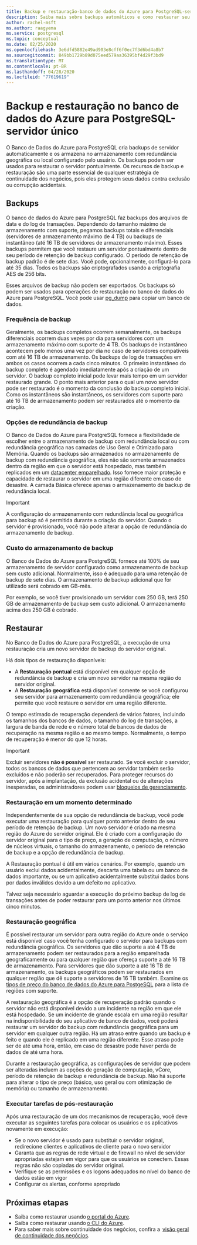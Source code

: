 ```yaml
---
title: Backup e restauração-banco de dados do Azure para PostgreSQL-servidor único
description: Saiba mais sobre backups automáticos e como restaurar seu banco de dados do Azure para servidor PostgreSQL-servidor único.
author: rachel-msft
ms.author: raagyema
ms.service: postgresql
ms.topic: conceptual
ms.date: 02/25/2020
ms.openlocfilehash: 3e6dfd5882e49ad903e8cff6f0ec7f3d6bd4a8b7
ms.sourcegitcommit: 849bb1729b89d075eed579aa36395bf4d29f3bd9
ms.translationtype: MT
ms.contentlocale: pt-BR
ms.lasthandoff: 04/28/2020
ms.locfileid: "77619619"
---
```

# <a name="backup-and-restore-in-azure-database-for-postgresql---single-server"></a>Backup e restauração no banco de dados do Azure para PostgreSQL-servidor único

O Banco de Dados do Azure para PostgreSQL cria backups de servidor automaticamente e os armazena no armazenamento com redundância geográfica ou local configurado pelo usuário. Os backups podem ser usados para restaurar o servidor pontualmente. Os recursos de backup e restauração são uma parte essencial de qualquer estratégia de continuidade dos negócios, pois eles protegem seus dados contra exclusão ou corrupção acidentais.

## <a name="backups"></a>Backups

O banco de dados do Azure para PostgreSQL faz backups dos arquivos de data e do log de transações. Dependendo do tamanho máximo de armazenamento com suporte, pegamos backups totais e diferenciais (servidores de armazenamento máximo de 4 TB) ou backups de instantâneo (até 16 TB de servidores de armazenamento máximo). Esses backups permitem que você restaure um servidor pontualmente dentro de seu período de retenção de backup configurado. O período de retenção de backup padrão é de sete dias. Você pode, opcionalmente, configurá-lo para até 35 dias. Todos os backups são criptografados usando a criptografia AES de 256 bits.

Esses arquivos de backup não podem ser exportados. Os backups só podem ser usados para operações de restauração no banco de dados do Azure para PostgreSQL. Você pode usar [pg_dump](howto-migrate-using-dump-and-restore.md) para copiar um banco de dados.

### <a name="backup-frequency"></a>Frequência de backup

Geralmente, os backups completos ocorrem semanalmente, os backups diferenciais ocorrem duas vezes por dia para servidores com um armazenamento máximo com suporte de 4 TB. Os backups de instantâneo acontecem pelo menos uma vez por dia no caso de servidores compatíveis com até 16 TB de armazenamento. Os backups de log de transações em ambos os casos ocorrem a cada cinco minutos. O primeiro instantâneo do backup completo é agendado imediatamente após a criação de um servidor. O backup completo inicial pode levar mais tempo em um servidor restaurado grande. O ponto mais anterior para o qual um novo servidor pode ser restaurado é o momento da conclusão do backup completo inicial. Como os instantâneos são instantâneos, os servidores com suporte para até 16 TB de armazenamento podem ser restaurados até o momento da criação.

### <a name="backup-redundancy-options"></a>Opções de redundância de backup

O Banco de Dados do Azure para PostgreSQL fornece a flexibilidade de escolher entre o armazenamento de backup com redundância local ou com redundância geográfica nas camadas de Uso Geral e Otimizado para Memória. Quando os backups são armazenados no armazenamento de backup com redundância geográfica, eles não são somente armazenados dentro da região em que o servidor está hospedado, mas também replicados em um [datacenter emparelhado](https://docs.microsoft.com/azure/best-practices-availability-paired-regions). Isso fornece maior proteção e capacidade de restaurar o servidor em uma região diferente em caso de desastre. A camada Básica oferece apenas o armazenamento de backup de redundância local.

> [!IMPORTANT]
> A configuração do armazenamento com redundância local ou geográfica para backup só é permitida durante a criação do servidor. Quando o servidor é provisionado, você não pode alterar a opção de redundância do armazenamento de backup.

### <a name="backup-storage-cost"></a>Custo do armazenamento de backup

O Banco de Dados do Azure para PostgreSQL fornece até 100% de seu armazenamento de servidor configurado como armazenamento de backup sem custo adicional. Normalmente, isso é adequado para uma retenção de backup de sete dias. O armazenamento de backup adicional que for utilizado será cobrado em GB-mês.

Por exemplo, se você tiver provisionado um servidor com 250 GB, terá 250 GB de armazenamento de backup sem custo adicional. O armazenamento acima dos 250 GB é cobrado.

## <a name="restore"></a>Restaurar

No Banco de Dados do Azure para PostgreSQL, a execução de uma restauração cria um novo servidor de backup do servidor original.

Há dois tipos de restauração disponíveis:

- A **Restauração pontual** está disponível em qualquer opção de redundância de backup e cria um novo servidor na mesma região do servidor original.
- A **Restauração geográfica** está disponível somente se você configurou seu servidor para armazenamento com redundância geográfica; ele permite que você restaure o servidor em uma região diferente.

O tempo estimado de recuperação dependerá de vários fatores, incluindo os tamanhos dos bancos de dados, o tamanho do log de transações, a largura de banda de rede e o número total de bancos de dados de recuperação na mesma região e ao mesmo tempo. Normalmente, o tempo de recuperação é menor do que 12 horas.

> [!IMPORTANT]
> Excluir servidores **não é possível** ser restaurado. Se você excluir o servidor, todos os bancos de dados que pertencem ao servidor também serão excluídos e não poderão ser recuperados. Para proteger recursos do servidor, após a implantação, da exclusão acidental ou de alterações inesperadas, os administradores podem usar [bloqueios de gerenciamento](https://docs.microsoft.com/azure/azure-resource-manager/resource-group-lock-resources).

### <a name="point-in-time-restore"></a>Restauração em um momento determinado

Independentemente de sua opção de redundância de backup, você pode executar uma restauração para qualquer ponto anterior dentro de seu período de retenção de backup. Um novo servidor é criado na mesma região do Azure do servidor original. Ele é criado com a configuração do servidor original para o tipo de preço, a geração de computação, o número de núcleos virtuais, o tamanho do armazenamento, o período de retenção de backup e a opção de redundância de backup.

A Restauração pontual é útil em vários cenários. Por exemplo, quando um usuário exclui dados acidentalmente, descarta uma tabela ou um banco de dados importante, ou se um aplicativo acidentalmente substitui dados bons por dados inválidos devido a um defeito no aplicativo.

Talvez seja necessário aguardar a execução do próximo backup de log de transações antes de poder restaurar para um ponto anterior nos últimos cinco minutos.

### <a name="geo-restore"></a>Restauração geográfica

É possível restaurar um servidor para outra região do Azure onde o serviço está disponível caso você tenha configurado o servidor para backups com redundância geográfica. Os servidores que dão suporte a até 4 TB de armazenamento podem ser restaurados para a região emparelhada geograficamente ou para qualquer região que ofereça suporte a até 16 TB de armazenamento. Para servidores que dão suporte a até 16 TB de armazenamento, os backups geográficos podem ser restaurados em qualquer região que dê suporte a servidores de 16 TB também. Examine os [tipos de preço do banco de dados do Azure para PostgeSQL](concepts-pricing-tiers.md) para a lista de regiões com suporte.

A restauração geográfica é a opção de recuperação padrão quando o servidor não está disponível devido a um incidente na região em que ele está hospedado. Se um incidente de grande escala em uma região resultar na indisponibilidade do seu aplicativo de banco de dados, você poderá restaurar um servidor do backup com redundância geográfica para um servidor em qualquer outra região. Há um atraso entre quando um backup é feito e quando ele é replicado em uma região diferente. Esse atraso pode ser de até uma hora, então, em caso de desastre pode haver perda de dados de até uma hora.

Durante a restauração geográfica, as configurações de servidor que podem ser alteradas incluem as opções de geração de computação, vCore, período de retenção de backup e redundância de backup. Não há suporte para alterar o tipo de preço (básico, uso geral ou com otimização de memória) ou tamanho de armazenamento.

### <a name="perform-post-restore-tasks"></a>Executar tarefas de pós-restauração

Após uma restauração de um dos mecanismos de recuperação, você deve executar as seguintes tarefas para colocar os usuários e os aplicativos novamente em execução:

- Se o novo servidor é usado para substituir o servidor original, redirecione clientes e aplicativos de cliente para o novo servidor
- Garanta que as regras de rede virtual e de firewall no nível de servidor apropriadas estejam em vigor para que os usuários se conectem. Essas regras não são copiadas do servidor original.
- Verifique se as permissões e os logons adequados no nível do banco de dados estão em vigor
- Configurar os alertas, conforme apropriado

## <a name="next-steps"></a>Próximas etapas

- Saiba como restaurar usando [o portal do Azure](howto-restore-server-portal.md).
- Saiba como restaurar usando [o CLI do Azure](howto-restore-server-cli.md).
- Para saber mais sobre continuidade dos negócios, confira a  [visão geral de continuidade dos negócios](concepts-business-continuity.md).
